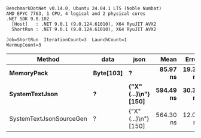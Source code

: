 ```

BenchmarkDotNet v0.14.0, Ubuntu 24.04.1 LTS (Noble Numbat)
AMD EPYC 7763, 1 CPU, 4 logical and 2 physical cores
.NET SDK 9.0.102
  [Host]   : .NET 9.0.1 (9.0.124.61010), X64 RyuJIT AVX2
  ShortRun : .NET 9.0.1 (9.0.124.61010), X64 RyuJIT AVX2

Job=ShortRun  IterationCount=3  LaunchCount=1  
WarmupCount=3  

```
| Method                  | data      | json                 | Mean      | Error    | StdDev   | Min       | Max       | Gen0   | Allocated |
|------------------------ |---------- |--------------------- |----------:|---------:|---------:|----------:|----------:|-------:|----------:|
| **MemoryPack**              | **Byte[103]** | **?**                    |  **85.97 ns** | **19.34 ns** | **1.060 ns** |  **85.08 ns** |  **87.14 ns** | **0.0148** |     **248 B** |
| **SystemTextJson**          | **?**         | **{&quot;X&quot;(...)\\n&quot;} [150]** | **594.49 ns** | **30.36 ns** | **1.664 ns** | **592.65 ns** | **595.89 ns** | **0.0143** |     **248 B** |
| SystemTextJsonSourceGen | ?         | {&quot;X&quot;(...)\\n&quot;} [150] | 564.30 ns | 12.05 ns | 0.660 ns | 563.91 ns | 565.06 ns | 0.0143 |     248 B |
